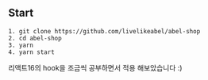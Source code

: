 ## Start
```
1. git clone https://github.com/livelikeabel/abel-shop
2. cd abel-shop
3. yarn
4. yarn start
```

리액트16의 hook을 조금씩 공부하면서 적용 해보았습니다 :)
